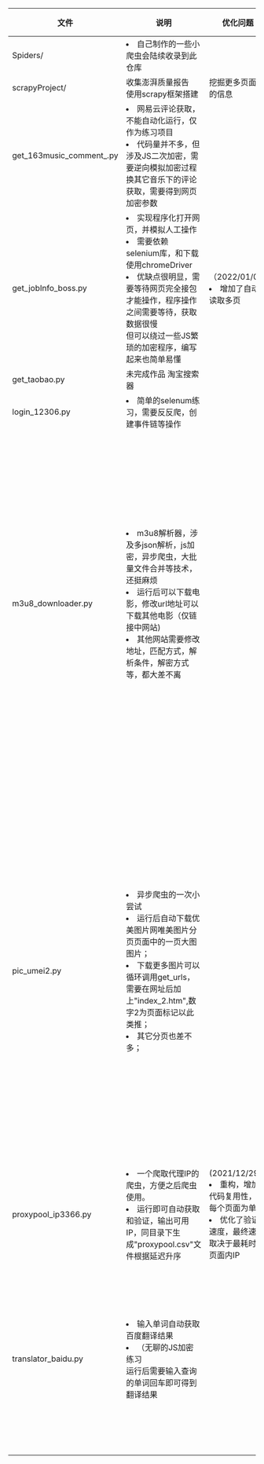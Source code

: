 | 文件 | 说明 | 优化问题 | 改进方向 |  
| ---- | ---- | ---- | ---- |
| Spiders/ | <li>自己制作的一些小爬虫会陆续收录到此仓库 | | |
|scrapyProject/|收集澎湃质量报告<br>使用scrapy框架搭建|挖掘更多页面内的信息||
| get_163music_comment_.py |<li>网易云评论获取，不能自动化运行，仅作为练习项目<br><li>代码量并不多，但涉及JS二次加密，需要逆向模拟加密过程<br>换其它音乐下的评论获取，需要得到网页加密参数 |
| get_jobInfo_boss.py | <li>实现程序化打开网页，并模拟人工操作<br><li>需要依赖selenium库，和下载使用chromeDriver<br><li>优缺点很明显，需要等待网页完全接包才能操作，程序操作之间需要等待，获取数据很慢<br>但可以绕过一些JS繁琐的加密程序，编写起来也简单易懂 |（2022/01/04)<br><li>增加了自动读取多页|<li>增加自定义职位搜索、城市选择|
|get_taobao.py|未完成作品 淘宝搜索器|||
|login_12306.py |<li>简单的selenum练习，需要反反爬，创建事件链等操作|
|m3u8_downloader.py|<li>m3u8解析器，涉及多json解析，js加密，异步爬虫，大批量文件合并等技术，还挺麻烦<br><li>运行后可以下载电影，修改url地址可以下载其他电影（仅链接中网站)<br><li>其他网站需要修改地址，匹配方式，解析条件，解密方式等，都大差不离| |<li>优化读写<br><li>加入进度条<br><li>加入多线程设计<br><li>异步删除不需要的ts文件<br><li>设置ip池和下载超时增加断点续传功能<br><li>优化合并速度|
|pic_umei2.py|<li>异步爬虫的一次小尝试<br><li>运行后自动下载优美图片网唯美图片分页页面中的一页大图图片；<br><li>下载更多图片可以循环调用get_urls，需要在网址后加上"index_2.htm",数字2为页面标记以此类推；<br><li>其它分页也差不多；| |<li>需要和多线程（多进程）比较速度，或多线程+异步看看能提速多少<br><li>使用了global关键字调用全局变量，而不是调取返回值的方式获取下载链接|
|proxypool_ip3366.py|<li>一个爬取代理IP的爬虫，方便之后爬虫使用。<br><li>运行即可自动获取和验证，输出可用IP，同目录下生成"proxypool.csv"文件根据延迟升序|(2021/12/29)<br><li>重构，增加代码复用性，以每个页面为单位<br><li>优化了验证速度，最终速度取决于最耗时的页面内IP|<li>调用更多接口和增加自定义接口|
|translator_baidu.py|<li>输入单词自动获取百度翻译结果<br><li>（无聊的JS加密练习<br>运行后需要输入查询的单词回车即可得到翻译结果||<li>增加其它翻译接口供选择<br><li>支持批量输入或文件读取<br><li>增加文本纠错|

